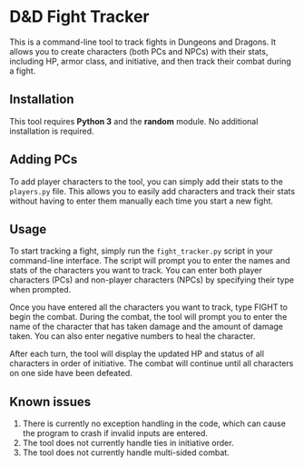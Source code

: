 # D&D Fight Tracker
This is a command-line tool to track fights in Dungeons and Dragons. It allows you to create characters (both PCs and NPCs) with their stats, including HP, armor class, and initiative, and then track their combat during a fight.

## Installation
This tool requires **Python 3** and the **random** module. No additional installation is required.

## Adding PCs
To add player characters to the tool, you can simply add their stats to the `players.py` file. 
This allows you to easily add characters and track their stats without having to enter them manually each time you start a new fight.

## Usage
To start tracking a fight, simply run the `fight_tracker.py` script in your command-line interface. The script will prompt you to enter the names and stats of the characters you want to track. You can enter both player characters (PCs) and non-player characters (NPCs) by specifying their type when prompted.

Once you have entered all the characters you want to track, type FIGHT to begin the combat. During the combat, the tool will prompt you to enter the name of the character that has taken damage and the amount of damage taken. You can also enter negative numbers to heal the character.

After each turn, the tool will display the updated HP and status of all characters in order of initiative. The combat will continue until all characters on one side have been defeated.
## Known issues
1. There is currently no exception handling in the code, which can cause the program to crash if invalid inputs are entered.
2. The tool does not currently handle ties in initiative order.
3. The tool does not currently handle multi-sided combat.